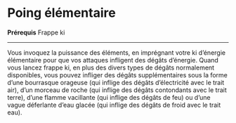 # Poing élémentaire

<p><strong> Prérequis</strong> Frappe ki</p>
<hr>
<p> Vous invoquez la puissance des éléments, en imprégnant votre ki d’énergie élémentaire pour que vos attaques infligent des dégâts d’énergie. Quand vous lancez frappe ki, en plus des divers types de dégâts normalement disponibles, vous pouvez infliger des dégâts supplémentaires sous la forme d’une bourrasque orageuse (qui inflige des dégâts d’électricité avec le trait air), d’un morceau de roche (qui inflige des dégâts contondants avec le trait terre), d’une flamme vacillante (qui inflige des dégâts de feu) ou d’une vague déferlante d’eau glacée (qui inflige des dégâts de froid avec le trait eau). </p>